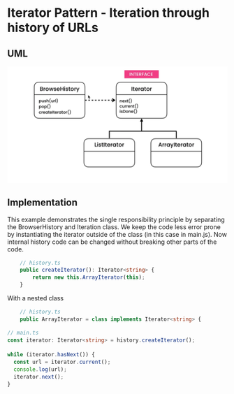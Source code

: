 # Iterator Pattern - Iteration through history of URLs

## UML

![Pattern UML](./img/iterator.png)

## Implementation

This example demonstrates the single responsibility principle by separating the BrowserHistory and Iteration class. We keep the code less error prone by instantiating the iterator outside of the class (in this case in main.js). Now internal history code can be changed without breaking other parts of the code.

```ts
    // history.ts
    public createIterator(): Iterator<string> {
        return new this.ArrayIterator(this);
    }
```

With a nested class

```ts
    // history.ts
    public ArrayIterator = class implements Iterator<string> {
```

```ts
// main.ts
const iterator: Iterator<string> = history.createIterator();

while (iterator.hasNext()) {
  const url = iterator.current();
  console.log(url);
  iterator.next();
}
```
